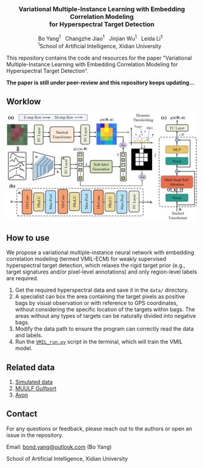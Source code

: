 <div align="center">
  <h3 align="center"><strong>Variational Multiple-Instance Learning with Embedding Correlation Modeling <br> for Hyperspectral Target Detection </strong></h3>
    <p align="center">
    <a>Bo Yang</a><sup>1</sup>&nbsp;&nbsp;
    <a>Changzhe Jiao</a><sup>1</sup>&nbsp;&nbsp;
    <a>Jinjian Wu</a><sup>1</sup>&nbsp;&nbsp;
    <a>Leida Li</a><sup>1</sup>&nbsp;&nbsp;
    <br>
    <sup>1</sup>School of Artificial Intelligence, Xidian University&nbsp;&nbsp;&nbsp;
</div>

This repository contains the code and resources for the paper "Variational Multiple-Instance Learning with Embedding Correlation Modeling for Hyperspectral Target Detection".

**The paper is still under peer-review and this repository keeps updating...**

## Worklow
![Image](https://github.com/BoYangXDU/VMIL-ECM/blob/main/workflow.png)

## How to use
We propose a variational multiple-instance neural network with embedding correlation modeling (termed VMIL-ECM) for weakly supervised hyperspectral target detection, 
which relaxes the rigid target prior (e.g., target signatures and/or pixel-level annotations) and only region-level labels are required.

1. Get the required hyperspectral data and save it in the `data/` directory.
2. A specialist can box the area containing the target pixels as positive bags by visual observation or with reference to GPS coordinates, without considering the specific location of the targets within bags. The areas without any types of targets can be naturally divided into negative bags.
3. Modify the data path to ensure the program can correctly read the data and labels.
4. Run the [`VMIL_run.py`](https://github.com/BoYangXDU/VMIL-ECM/blob/main/VMIL_run.py) script in the terminal, which will train the VMIL model.

## Related data
1. [Simulated data](https://github.com/GatorSense/Hyperspectral_Data_Simulation)
2. [MUULF Gulfport](https://github.com/GatorSense/MUUFLGulfport)
3. [Avon](https://www.rit.edu/dirs/spectir-hyperspectral-airborne-2012)

## Contact
For any questions or feedback, please reach out to the authors or open an issue in the repository.

Email: bond.yang@outlook.com (Bo Yang)

School of Artificial Intelligence, Xidian University
